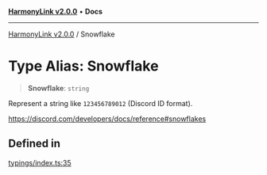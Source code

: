 [**HarmonyLink v2.0.0**](../README.md) • **Docs**

***

[HarmonyLink v2.0.0](../globals.md) / Snowflake

# Type Alias: Snowflake

> **Snowflake**: `string`

Represent a string like `123456789012` (Discord ID format).

https://discord.com/developers/docs/reference#snowflakes

## Defined in

[typings/index.ts:35](https://github.com/Joniii11/HarmonyLink/blob/master/src/typings/index.ts#L35)
